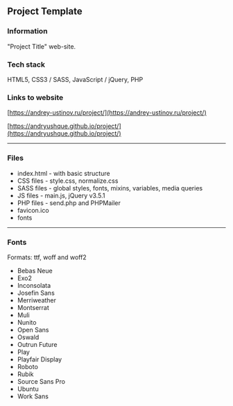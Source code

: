 ## Project Template

### Information

"Project Title" web-site.

### Tech stack

HTML5, CSS3 / SASS, JavaScript / jQuery, PHP

### Links to website

[https://andrey-ustinov.ru/project/](https://andrey-ustinov.ru/project/)

[https://andryushque.github.io/project/](https://andryushque.github.io/project/)

---

### Files

- index.html - with basic structure
- CSS files - style.css, normalize.css
- SASS files - global styles, fonts, mixins, variables, media queries
- JS files - main.js, jQuery v3.5.1
- PHP files - send.php and PHPMailer
- favicon.ico
- fonts

---

### Fonts

Formats: ttf, woff and woff2

- Bebas Neue
- Exo2
- Inconsolata
- Josefin Sans
- Merriweather
- Montserrat
- Muli
- Nunito
- Open Sans
- Oswald
- Outrun Future
- Play
- Playfair Display
- Roboto
- Rubik
- Source Sans Pro
- Ubuntu
- Work Sans
